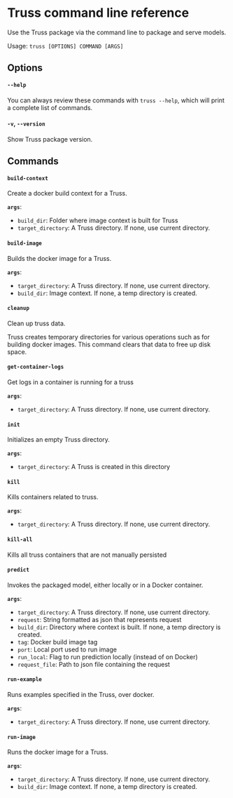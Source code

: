 # Truss command line reference

Use the Truss package via the command line to package and serve models.

Usage: `truss [OPTIONS] COMMAND [ARGS]`

## Options

#### `--help`

You can always review these commands with `truss --help`, which will print a complete list of commands.

#### `-v`, `--version`

Show Truss package version.

## Commands

#### `build-context`

Create a docker build context for a Truss.

**`args`**:

* `build_dir`: Folder where image context is built for Truss
* `target_directory`: A Truss directory. If none, use current directory.

#### `build-image`

Builds the docker image for a Truss.

**`args`**:

* `target_directory`: A Truss directory. If none, use current directory.
* `build_dir`: Image context. If none, a temp directory is created.

#### `cleanup`

Clean up truss data.

Truss creates temporary directories for various operations
such as for building docker images. This command clears
that data to free up disk space.

#### `get-container-logs`

Get logs in a container is running for a truss

**`args`**:

* `target_directory`: A Truss directory. If none, use current directory.

#### `init`

Initializes an empty Truss directory.

**`args`**:

* `target_directory`: A Truss is created in this directory

#### `kill`

Kills containers related to truss.

**`args`**:

* `target_directory`: A Truss directory. If none, use current directory.

#### `kill-all`

Kills all truss containers that are not manually persisted

#### `predict`

Invokes the packaged model, either locally or in a Docker container.

**`args`**:

* `target_directory`: A Truss directory. If none, use current directory.
* `request`: String formatted as json that represents request
* `build_dir`: Directory where context is built. If none, a temp directory is created.
* `tag`: Docker build image tag
* `port`: Local port used to run image
* `run_local`: Flag to run prediction locally (instead of on Docker)
* `request_file`: Path to json file containing the request

#### `run-example`

Runs examples specified in the Truss, over docker.

**`args`**:

* `target_directory`: A Truss directory. If none, use current directory.

#### `run-image`

Runs the docker image for a Truss.

**`args`**:

* `target_directory`: A Truss directory. If none, use current directory.
* `build_dir`: Image context. If none, a temp directory is created.
